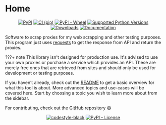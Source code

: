 # Home

<p align="center">
<a href="https://pypi.org/project/ProxyGrab/"><img src="https://img.shields.io/pypi/v/ProxyGrab" alt="PyPI"></a>
<a href="https://github.com/SkuzzyxD/ProxyGrab/actions"><img src="https://github.com/SkuzzyxD/ProxyGrab/workflows/CI%20%28pip%29/badge.svg" alt="CI (pip)"></a>
<a href="https://pypi.org/project/proxygrab/"><img src="https://img.shields.io/pypi/wheel/ProxyGrab.svg" alt="PyPI - Wheel"></a>
<a href="https://pypi.org/project/proxygrab/"><img src="https://img.shields.io/pypi/pyversions/ProxyGrab.svg" alt="Supported Python Versions"></a>
<a href="https://pepy.tech/project/ProxyGrab"><img src="https://pepy.tech/badge/ProxyGrab" alt="Downloads"></a>
<a href="https://proxygrab.skuzzers.xyz"><img src="https://api.netlify.com/api/v1/badges/07f64c3d-03c2-48e5-b947-0c75d38ff8ec/deploy-status" alt="Documentation"></a>
</p>

Software to scrap proxies for my web scrapping and other testing purposes. This program just uses [requests](https://pypi.org/project/requests) to get the response from API and return the proxies.

???+ note
    This library isn't designed for production use. It's advised to use your own proxies or purchase a service which provides an API. These are merely free ones that are retrieved from sites and should only be used for development or testing purposes.

If you haven’t already, check out the [README](https://github.com/SkuzzyxD/ProxyGrab/blob/master/README.md) to get a basic overview for what this tool is about. More advanced topics and use-cases will be covered here. Start by choosing a topic you wish to learn more about from the sidebar.

For contributing, check out the [GitHub](https://github.com/SkuzzyxD/ProxyGrab/) repository :smile:

<p align="center">
<a href="https://github.com/psf/black"><img src="https://img.shields.io/badge/code%20style-black-000000.svg" alt="codestyle-black"></a>
<a href="https://github.com/SkuzzyxD/ProxyGrab/blob/master/LICENSE"><img src="https://img.shields.io/pypi/l/ProxyGrab" alt="PyPI - License"></a>
</p>
